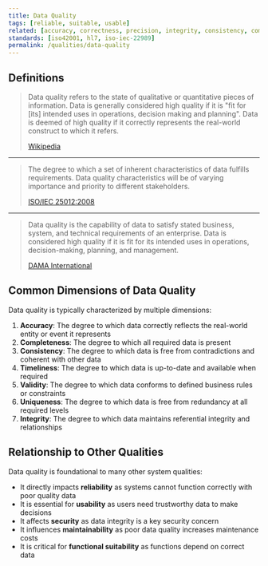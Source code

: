 ```yaml
---
title: Data Quality
tags: [reliable, suitable, usable]
related: [accuracy, correctness, precision, integrity, consistency, completeness]
standards: [iso42001, hl7, iso-iec-22989]
permalink: /qualities/data-quality
---
```


## Definitions

>Data quality refers to the state of qualitative or quantitative pieces of information. 
>Data is generally considered high quality if it is "fit for [its] intended uses in operations, decision making and planning". 
>Data is deemed of high quality if it correctly represents the real-world construct to which it refers.
>
>[Wikipedia](https://en.wikipedia.org/wiki/Data_quality)

<hr class="with-no-margin"/>

>The degree to which a set of inherent characteristics of data fulfills requirements. 
>Data quality characteristics will be of varying importance and priority to different stakeholders.
>
>[ISO/IEC 25012:2008](https://www.iso.org/standard/35736.html)

<hr class="with-no-margin"/>

>Data quality is the capability of data to satisfy stated business, system, and technical requirements of an enterprise. 
>Data is considered high quality if it is fit for its intended uses in operations, decision-making, planning, and management.
>
>[DAMA International](https://www.dama.org/cpages/home)

## Common Dimensions of Data Quality

Data quality is typically characterized by multiple dimensions:

1. **Accuracy**: The degree to which data correctly reflects the real-world entity or event it represents
2. **Completeness**: The degree to which all required data is present
3. **Consistency**: The degree to which data is free from contradictions and coherent with other data
4. **Timeliness**: The degree to which data is up-to-date and available when required
5. **Validity**: The degree to which data conforms to defined business rules or constraints
6. **Uniqueness**: The degree to which data is free from redundancy at all required levels
7. **Integrity**: The degree to which data maintains referential integrity and relationships

## Relationship to Other Qualities

Data quality is foundational to many other system qualities:

- It directly impacts **reliability** as systems cannot function correctly with poor quality data
- It is essential for **usability** as users need trustworthy data to make decisions
- It affects **security** as data integrity is a key security concern
- It influences **maintainability** as poor data quality increases maintenance costs
- It is critical for **functional suitability** as functions depend on correct data